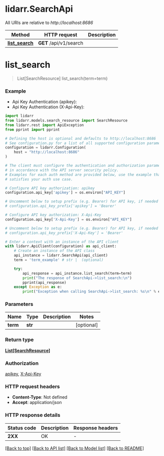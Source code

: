 # lidarr.SearchApi

All URIs are relative to *http://localhost:8686*

Method | HTTP request | Description
------------- | ------------- | -------------
[**list_search**](SearchApi.md#list_search) | **GET** /api/v1/search | 


# **list_search**
> List[SearchResource] list_search(term=term)

### Example

* Api Key Authentication (apikey):
* Api Key Authentication (X-Api-Key):

```python
import lidarr
from lidarr.models.search_resource import SearchResource
from lidarr.rest import ApiException
from pprint import pprint

# Defining the host is optional and defaults to http://localhost:8686
# See configuration.py for a list of all supported configuration parameters.
configuration = lidarr.Configuration(
    host = "http://localhost:8686"
)

# The client must configure the authentication and authorization parameters
# in accordance with the API server security policy.
# Examples for each auth method are provided below, use the example that
# satisfies your auth use case.

# Configure API key authorization: apikey
configuration.api_key['apikey'] = os.environ["API_KEY"]

# Uncomment below to setup prefix (e.g. Bearer) for API key, if needed
# configuration.api_key_prefix['apikey'] = 'Bearer'

# Configure API key authorization: X-Api-Key
configuration.api_key['X-Api-Key'] = os.environ["API_KEY"]

# Uncomment below to setup prefix (e.g. Bearer) for API key, if needed
# configuration.api_key_prefix['X-Api-Key'] = 'Bearer'

# Enter a context with an instance of the API client
with lidarr.ApiClient(configuration) as api_client:
    # Create an instance of the API class
    api_instance = lidarr.SearchApi(api_client)
    term = 'term_example' # str |  (optional)

    try:
        api_response = api_instance.list_search(term=term)
        print("The response of SearchApi->list_search:\n")
        pprint(api_response)
    except Exception as e:
        print("Exception when calling SearchApi->list_search: %s\n" % e)
```



### Parameters


Name | Type | Description  | Notes
------------- | ------------- | ------------- | -------------
 **term** | **str**|  | [optional] 

### Return type

[**List[SearchResource]**](SearchResource.md)

### Authorization

[apikey](../README.md#apikey), [X-Api-Key](../README.md#X-Api-Key)

### HTTP request headers

 - **Content-Type**: Not defined
 - **Accept**: application/json

### HTTP response details

| Status code | Description | Response headers |
|-------------|-------------|------------------|
**2XX** | OK |  -  |

[[Back to top]](#) [[Back to API list]](../README.md#documentation-for-api-endpoints) [[Back to Model list]](../README.md#documentation-for-models) [[Back to README]](../README.md)

